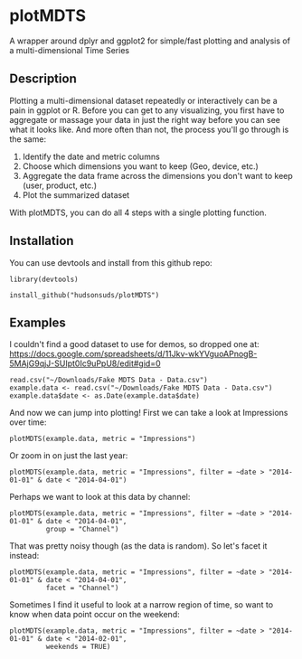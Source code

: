# plotMDTS
A wrapper around dplyr and ggplot2 for simple/fast plotting and analysis of a multi-dimensional Time Series

## Description
Plotting a multi-dimensional dataset repeatedly or interactively can be a pain in ggplot or R. Before you can get to any visualizing, you first have to aggregate or massage your data in just the right way before you can see what it looks like. And more often than not, the process you'll go through is the same:

1. Identify the date and metric columns
2. Choose which dimensions you want to keep (Geo, device, etc.)
3. Aggregate the data frame across the dimensions you don't want to keep (user, product, etc.)
4. Plot the summarized dataset

With plotMDTS, you can do all 4 steps with a single plotting function.

## Installation
You can use devtools and install from this github repo:
```
library(devtools)

install_github("hudsonsuds/plotMDTS")
```

## Examples
I couldn't find a good dataset to use for demos, so dropped one at:
https://docs.google.com/spreadsheets/d/11Jkv-wkYVguoAPnogB-5MAjG9qjJ-SUIpt0Ic9uPpU8/edit#gid=0
```
read.csv("~/Downloads/Fake MDTS Data - Data.csv")
example.data <- read.csv("~/Downloads/Fake MDTS Data - Data.csv")
example.data$date <- as.Date(example.data$date)
```

And now we can jump into plotting! First we can take a look at Impressions over time:
```
plotMDTS(example.data, metric = "Impressions")
```

Or zoom in on just the last year: 
```
plotMDTS(example.data, metric = "Impressions", filter = ~date > "2014-01-01" & date < "2014-04-01")
```

Perhaps we want to look at this data by channel:
```
plotMDTS(example.data, metric = "Impressions", filter = ~date > "2014-01-01" & date < "2014-04-01", 
         group = "Channel")
```

That was pretty noisy though (as the data is random). So let's facet it instead:
```
plotMDTS(example.data, metric = "Impressions", filter = ~date > "2014-01-01" & date < "2014-04-01", 
         facet = "Channel")
```

Sometimes I find it useful to look at a narrow region of time, so want to know when data point occur on the weekend:
```
plotMDTS(example.data, metric = "Impressions", filter = ~date > "2014-01-01" & date < "2014-02-01", 
         weekends = TRUE)
```
